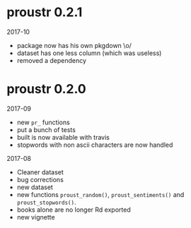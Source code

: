 # proustr 0.2.1

2017-10

- package now has his own pkgdown \o/
- dataset has one less column (which was useless)
- removed a dependency

# proustr 0.2.0

2017-09

* new `pr_` functions
* put a bunch of tests 
* built is now available with travis
* stopwords with non ascii characters are now handled

2017-08

* Cleaner dataset 
* bug corrections 
* new dataset
* new functions `proust_random()`, `proust_sentiments()` and `proust_stopwords()`.
* books alone are no longer Rd exported
* new vignette


